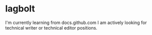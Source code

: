# lagbolt
I'm currently learning from docs.github.com
I am actively looking for technical writer or technical editor positions.
